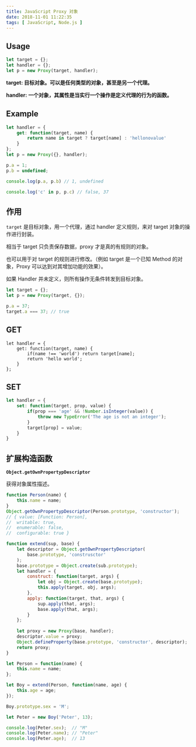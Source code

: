 ```yaml
---
title: JavaScript Proxy 对象
date: 2018-11-01 11:22:35
tags: [ JavaScript, Node.js ]
---
```


## Usage

```javascript
let target = {};
let handler = {};
let p = new Proxy(target, handler);
```

**target: 目标对象。可以是任何类型的对象，甚至是另一个代理。**

**handler: 一个对象，其属性是当实行一个操作是定义代理的行为的函数。**



## Example

```javascript
let handler = {
    get: function(target, name) {
        return name in target ? target[name] : 'hellonovalue'
    }
};
let p = new Proxy({}, handler);

p.a = 1;
p.b = undefined;

console.log(p.a, p.b) // 1, undefined

console.log('c' in p, p.c) // false, 37
```

## 作用

`target` 是目标对象，用一个代理，通过 handler 定义规则，来对 target 对象的操作进行封装。

相当于 target 只负责保存数据，proxy 才是真的有规则的对象。

也可以用于对 target 的规则进行修改。（例如 target 是一个已知 Method 的对象，Proxy 可以达到对其增加功能的效果）。

如果 Handler 并未定义，则所有操作无条件转发到目标对象。

```javascript
let target = {};
let p = new Proxy(target, {});

p.a = 37;
target.a === 37; // true
```

## GET

```javasc
let handler = {
    get: function(target, name) {
    	if(name !== 'world') return target[name];
        return 'hello world';
    }
};
```

## SET

```javascript
let handler = {
    set: function(target, prop, value) {
        if(prop === 'age' && !Number.isInteger(value)) {
            throw new TypeError('The age is not an integer');
        } 
        target[prop] = value;
    }
}
```

## 扩展构造函数

**`Object.getOwnPropertypDescriptor`**

获得对象属性描述。

```javascript
function Person(name) {
    this.name = name;
}
Object.getOwnPropertypDescriptor(Person.prototype, 'constructor'); 
// { value: [Function: Person],
//  writable: true,
//  enumerable: false,
//  configurable: true }
```



```javascript
function extend(sup, base) {
    let descriptor = Object.getOwnPropertyDescriptor(
    	base.prototype, 'construsctor'
    );
    base.prototype = Object.create(sub.prototype);
    let handler = {
        construct: function(target, args) {
            let obj = Object.create(base.prototype);
            this.apply(target, obj, args);
        },
        apply: function(target, that, args) {
            sup.apply(that, args);
            base.apply(that, args);
        }
    };
    
    let proxy = new Proxy(base, handler);
    descriptor.value = proxy;
    Object.defineProperty(base.prototype, 'constructor', descriptor);
    return proxy;
}

let Person = function(name) {
    this.name = name;
};

let Boy = extend(Person, function(name, age) {
    this.age = age;
});

Boy.prototype.sex = 'M';

let Peter = new Boy('Peter', 13);

console.log(Peter.sex);  // "M"
console.log(Peter.name); // "Peter"
console.log(Peter.age);  // 13
```

